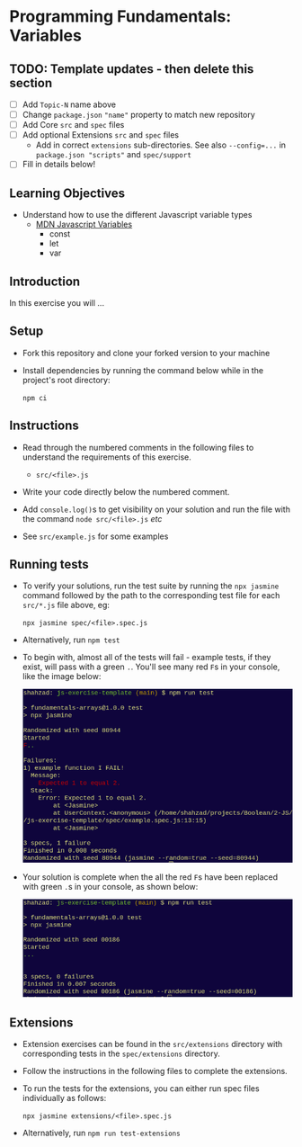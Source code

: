 # Programming Fundamentals: Variables

## TODO: Template updates - then delete this section

- [ ] Add `Topic-N` name above
- [ ] Change `package.json` `"name"` property to match new repository
- [ ] Add Core `src` and `spec` files
- [ ] Add optional Extensions `src` and `spec` files
  - Add in correct `extensions` sub-directories. See also `--config=...` in `package.json "scripts"` and `spec/support`
- [ ] Fill in details below!

## Learning Objectives

- Understand how to use the different Javascript variable types
  - [MDN Javascript Variables](https://developer.mozilla.org/en-US/docs/Learn/JavaScript/First_steps/Variables)
    - const
    - let
    - var

## Introduction

In this exercise you will ...

## Setup

- Fork this repository and clone your forked version to your machine
- Install dependencies by running the command below while in the project's root directory:

    `npm ci`

## Instructions

- Read through the numbered comments in the following files to understand the requirements of this exercise.
  - `src/<file>.js`

- Write your code directly below the numbered comment.

- Add `console.log()`s to get visibility on your solution and run the file with the command `node src/<file>.js` *etc*

- See `src/example.js` for some examples

## Running tests

- To verify your solutions, run the test suite by running the `npx jasmine` command followed by the path to the corresponding test file for each `src/*.js` file above, eg:

    `npx jasmine spec/<file>.spec.js`

- Alternatively, run `npm test`

- To begin with, almost all of the tests will fail - example tests, if they exist, will pass with a green `.`. You'll see many red `F`s in your console, like the image below:

  ![](./img/test-fail.png)

- Your solution is complete when the all the red `F`s have been replaced with green `.`s in your console, as shown below:

  ![](./img/test-pass.png)

## Extensions

- Extension exercises can be found in the `src/extensions` directory with corresponding tests in the `spec/extensions` directory.

- Follow the instructions in the following files to complete the extensions.

- To run the tests for the extensions, you can either run spec files individually as follows:

  `npx jasmine extensions/<file>.spec.js`

- Alternatively, run `npm run test-extensions`
